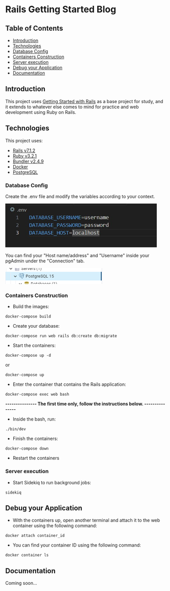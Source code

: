 # Rails Getting Started Blog

## Table of Contents
- [Introduction](#introduction)
- [Technologies](#technologies)
- [Database Config](#database-config)
- [Containers Construction](#containers-construction)
- [Server execution](#server-execution)
- [Debug your Application](#debug-your-application)
- [Documentation](#documentation)

## Introduction

This project uses [Getting Started with Rails](https://guides.rubyonrails.org/getting_started.html) as a base project for study, and it extends to whatever else comes to mind for practice and web development using Ruby on Rails.

## Technologies
This project uses:
 - [Rails v7.1.2](https://rubyonrails.org/)
 - [Ruby v3.2.1](https://www.ruby-lang.org/en/)
 - [Bundler v2.4.9](https://bundler.io/)
 - [Docker](https://docs.docker.com/compose/install/)
 - [PostgreSQL](https://www.postgresql.org/docs/current/installation.html)

### Database Config

Create the .env file and modify the variables according to your context.

![Env](examples/env.jpeg)

You can find your "Host name/address" and "Username" inside your pgAdmin under the "Connection" tab.

![Pgadmin](examples/pgadmin.png)


### Containers Construction

* Build the images:

```console
docker-compose build
```

* Create your database:

```console
docker-compose run web rails db:create db:migrate
```

* Start the containers:

```console
docker-compose up -d
```

or

```console
docker-compose up
```

* Enter the container that contains the Rails application:

```console
docker-compose exec web bash
```

**--------------- The first time only, follow the instructions below. ---------------**

* Inside the bash, run:
```console
./bin/dev
```

* Finish the containers:
```console
docker-compose down
```

* Restart the containers

### Server execution

* Start Sidekiq to run background jobs:

```console
sidekiq
```

## Debug your Application
* With the containers up, open another terminal and attach it to the web container using the following command:
 ```console
docker attach container_id
```

* You can find your container ID using the following command:
 ```console
docker container ls
```

## Documentation

Coming soon...
